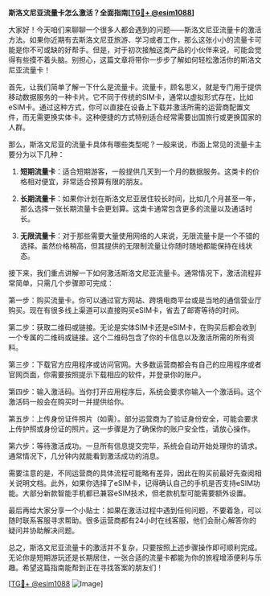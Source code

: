**斯洛文尼亚流量卡怎么激活？全面指南[[TG💪+ @esim1088](https://t.me/s/esim1088)]**

大家好！今天咱们来聊聊一个很多人都会遇到的问题——斯洛文尼亚流量卡的激活方法。如果你近期有去斯洛文尼亚旅游、学习或者工作，那么这张小小的流量卡可能是你不可或缺的好帮手。但是，对于初次接触这类产品的小伙伴来说，可能会觉得有些摸不着头脑。别担心，这篇文章将带你一步步了解如何轻松激活你的斯洛文尼亚流量卡！

首先，让我们简单了解一下什么是流量卡。流量卡，顾名思义，就是专门用于提供移动数据服务的一种卡片。它不同于传统的SIM卡，通常以虚拟形式存在，比如eSIM卡。通过这种方式，你可以直接在设备上下载并激活所需的运营商配置文件，而无需更换实体卡。这种便捷的方式特别适合经常需要出国旅行或更换国家的人群。

那么，斯洛文尼亚的流量卡具体有哪些类型呢？一般来说，市面上常见的流量卡主要分为以下几种：

1. **短期流量卡**：适合短期游客，一般提供几天到一个月的数据服务。这类卡的价格相对便宜，非常适合预算有限的朋友。
   
2. **长期流量卡**：如果你计划在斯洛文尼亚居住较长时间，比如几个月甚至一年，那么选择一张长期流量卡会更划算。这类卡通常包含更多的流量以及通话时长。

3. **无限流量卡**：对于那些需要大量使用网络的人来说，无限流量卡是一个不错的选择。虽然价格稍高，但其提供的无限制流量让你随时随地都能保持在线状态。

接下来，我们重点讲解一下如何激活斯洛文尼亚流量卡。通常情况下，激活流程非常简单，只需几个步骤即可完成：

第一步：购买流量卡。你可以通过官方网站、跨境电商平台或是当地的通信营业厅购买。现在有很多线上渠道可以直接购买eSIM卡，省去了邮寄等待的时间。

第二步：获取二维码或链接。无论是实体SIM卡还是eSIM卡，在购买后都会收到一个专属的二维码或链接。这个二维码包含了你的卡信息以及激活所需的所有资料。

第三步：下载官方应用程序或访问官网。大多数运营商都会有自己的应用程序或者官网页面，你需要按照提示下载相应的软件，并登录你的账户。

第四步：输入激活码。当你打开应用程序后，系统会要求你输入一个激活码。这个激活码一般会在购买时一并提供给你。

第五步：上传身份证件照片（如需）。部分运营商为了验证身份安全，可能会要求上传护照或身份证的照片。这一步骤是为了确保你的账户安全性，请放心操作。

第六步：等待激活成功。一旦所有信息提交完毕，系统会自动开始处理你的请求。通常情况下，几分钟内就能看到激活成功的消息。

需要注意的是，不同运营商的具体流程可能略有差异，因此在购买前最好先查阅相关说明文档。此外，如果你选择了eSIM卡，记得确认自己的手机是否支持eSIM功能。大部分新款智能手机都已兼容eSIM技术，但老款机型可能需要额外设置。

最后再给大家分享一个小贴士：如果在激活过程中遇到任何问题，不要着急，可以随时联系客服寻求帮助。很多运营商都有24小时在线客服，他们会耐心解答你的疑问并协助解决问题。

总之，斯洛文尼亚流量卡的激活并不复杂，只要按照上述步骤操作即可顺利完成。无论你是短期游玩还是长期居住，一张合适的流量卡都能为你的旅程增添便利与乐趣。希望这篇指南能帮到正在寻找答案的朋友们！

[[TG💪+ @esim1088](https://t.me/s/esim1088) ![Image](https://i.postimg.cc/4NQfJmqS/Snipaste-2025-05-13-00-14-12.png)]